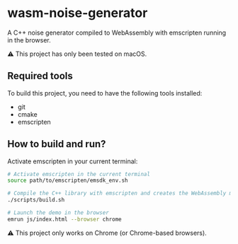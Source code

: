 # wasm-noise-generator
A C++ noise generator compiled to WebAssembly with emscripten running in the browser.

⚠️ This project has only been tested on macOS.

## Required tools

To build this project, you need to have the following tools installed:
- git 
- cmake
- emscripten

## How to build and run?

Activate emscripten in your current terminal:

```bash
# Activate emscripten in the current terminal
source path/to/emscripten/emsdk_env.sh

# Compile the C++ library with emscripten and creates the WebAssembly module of the C++ library.
./scripts/build.sh

# Launch the demo in the browser
emrun js/index.html --browser chrome
```

⚠️ This project only works on Chrome (or Chrome-based browsers).

